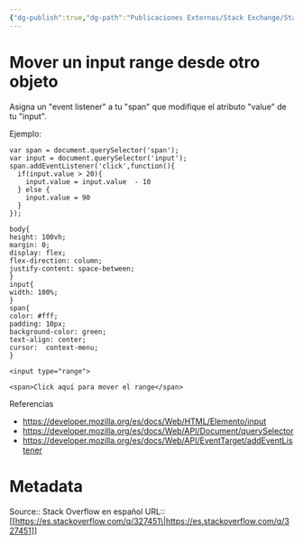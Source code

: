 ```yaml
---
{"dg-publish":true,"dg-path":"Publicaciones Externas/Stack Exchange/Stack Overflow en español/es.stackoverflow.com-327451.md","permalink":"/publicaciones-externas/stack-exchange/stack-overflow-en-espanol/es-stackoverflow-com-327451/","title":"Mover un input range desde otro objeto","hide":true,"noteIcon":"\"0\"","created":"2024-04-03T12:49:10.593-06:00","updated":"2024-04-05T16:43:56.501-06:00"}
---
```


# Mover un input range desde otro objeto

Asigna un "event listener" a tu "span" que modifique el atributo "value" de tu "input". 

Ejemplo:



<!-- begin snippet: js hide: false console: true babel: false -->

<!-- language: lang-js -->

    var span = document.querySelector('span');
    var input = document.querySelector('input');
    span.addEventListener('click',function(){
      if(input.value > 20){
        input.value = input.value  - 10
      } else {
        input.value = 90
      }
    });

<!-- language: lang-css -->

    body{
    height: 100vh;
    margin: 0;
    display: flex;
    flex-direction: column;
    justify-content: space-between;
    }
    input{
    width: 100%;
    }
    span{
    color: #fff;
    padding: 10px;
    background-color: green;
    text-align: center;
    cursor:  context-menu;
    }

<!-- language: lang-html -->

    <input type="range">

    <span>Click aquí para mover el range</span>

<!-- end snippet -->

Referencias

- https://developer.mozilla.org/es/docs/Web/HTML/Elemento/input
- https://developer.mozilla.org/es/docs/Web/API/Document/querySelector
- https://developer.mozilla.org/es/docs/Web/API/EventTarget/addEventListener

# Metadata
Source:: Stack Overflow en español
URL:: [[https://es.stackoverflow.com/q/327451\|https://es.stackoverflow.com/q/327451]]


